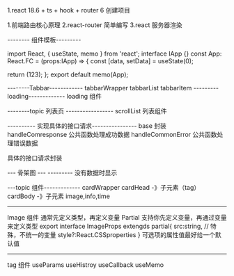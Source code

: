 1.react 18.6 + ts + hook + router 6 创建项目

1.前端路由核心原理
2.react-router 简单编写
3.react 服务器渲染

-------- 组件模板---------

import React, { useState, memo } from 'react';
interface IApp {}
const App: React.FC<IApp> = (props:IApp) => {
const [data, setData] = useState(0);

return (123);
};
export default memo(App);

--------Tabbar------------
tabbarWrapper
tabbarList
tabbarItem
---------loading-------------
loading 组件

--------topic 列表页 -----------------
scrollList 列表组件

---------- 实现具体的接口请求----------------
base 封装
handleComresponse 公共函数处理成功数据
handleCommonError 公共函数处理错误数据

具体的接口请求封装

--- 骨架图 --- ---------
没有数据时显示

---topic 组件-------------
cardWrapper
cardHead -》子元素（tag）
cardBody -》子元素 image,info,time

---

Image 组件
通常先定义类型，再定义变量
Partial 支持你先定义变量，再通过变量来定义类型
export interface ImageProps extengds partial<typeof defalutProps>{
src:string, // 特殊，不统一的变量
style?:React.CSSproperties
}
可选项的属性值最好给一个默认值

---

tag 组件
useParams
useHistroy
useCallback
useMemo
